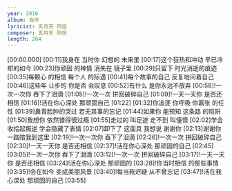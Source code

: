 ```yaml
---
year: 2016
album: 自传
lyricist: 五月天 阿信
composer: 五月天 阿信
length: 264
---
```

[00:00.000]
[00:11]我身在 当时你 幻想的 未来里
[00:17]这个狂热和冲动 早已冷却的如今
[00:23]你顽固 的神情 消失在 镜子里
[00:29]只留下 时光消逝的痕迹
[00:35]每颗心 的相信 每个人 的际遇
[00:41]每个故事的自己 反复地问着自己
[00:46]这些年 让步的 你是否 会叹息
[00:52]有什么 是你永远不放弃
[00:58]!一次一次你 吞下了泪滴
[01:05]!一次一次 拼回破碎自己
[01:09]!一天一天你 是否还相信
[01:16]!活在你心深处 那顽固自己
[01:22]
[01:32]你追逐 你呼吸 你嚣张 的任性
[01:39]鼻青脸肿的哭过 若无其事的忘记
[01:44]如果你 能预知 这条路 的陷阱
[01:50]我想你 依然错得很过瘾
[01:55]走过的 叫足迹 走不到 叫憧憬
[02:02]学会收拾起叛逆 学会隐藏了表情
[02:07]卸下了 这面具 我想说 谢谢你
[02:13]谢谢你 一路陪我到这里
[02:19]!一次一次你 吞下了泪滴
[02:26]!一次一次 拼回破碎自己
[02:30]!一天一天你 是否还相信
[02:37]!活在你心深处 那顽固的自己
[02:45]
[03:05]!一次一次你 吞下了泪滴
[03:12]!一次一次 拼回破碎自己
[03:17]!一天一天你 是否还相信
[03:24]!活在你心深处 那顽固的
[03:28]!你当时相信 的那些事情
[03:35]!会在如今 变成美丽风景
[03:40]!每当我迟疑 从不曾忘记
[03:47]!活在我心深处 那顽固的自己
[03:55]